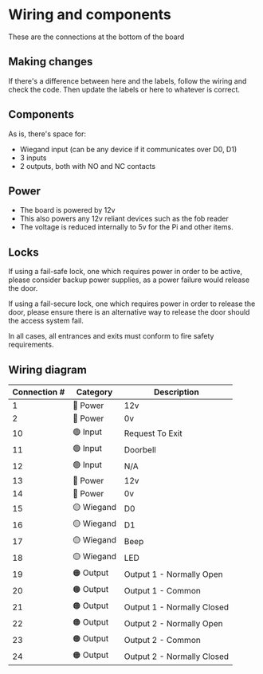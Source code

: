 # Wiring and components
These are the connections at the bottom of the board

## Making changes
If there's a difference between here and the labels, follow the wiring and check the code. Then update the labels or here to whatever is correct.

## Components
As is, there's space for:
* Wiegand input (can be any device if it communicates over D0, D1)
* 3 inputs
* 2 outputs, both with NO and NC contacts

## Power
* The board is powered by 12v
* This also powers any 12v reliant devices such as the fob reader
* The voltage is reduced internally to 5v for the Pi and other items.

## Locks
If using a fail-safe lock, one which requires power in order to be active, please consider backup power supplies, as a power failure would release the door.

If using a fail-secure lock, one which requires power in order to release the door, please ensure there is an alternative way to release the door should the access system fail.

In all cases, all entrances and exits must conform to fire safety requirements.

## Wiring diagram
<table>
<thead>
<tr>
<th>Connection #</th>
<th>Category</th>
<th>Description</th>
</tr>
</thead>
<tbody>
<tr>
    <td>1</td>
    <td>🔴 Power</td>
    <td>12v</td>
</tr>
<tr>
    <td>2</td>
    <td>🔴 Power</td>
    <td>0v</td>
</tr>
<tr>
    <td>10</td>
    <td>🟢 Input</td>
    <td>Request To Exit</td>
</tr>
<tr>
    <td>11</td>
    <td>🟢 Input</td>
    <td>Doorbell</td>
</tr>
<tr>
    <td>12</td>
    <td>🟢 Input</td>
    <td>N/A</td>
</tr>

<tr>
    <td>13</td>
    <td>🔴 Power</td>
    <td>12v</td>
</tr>
<tr>
    <td>14</td>
    <td>🔴 Power</td>
    <td>0v</td>
</tr>
<tr>
    <td>15</td>
    <td>🟡 Wiegand</td>
    <td>D0</td>
</tr>
<tr>
    <td>16</td>
    <td>🟡 Wiegand</td>
    <td>D1</td>
</tr>
<tr>
    <td>17</td>
    <td>🟡 Wiegand</td>
    <td>Beep</td>
</tr>
<tr>
    <td>18</td>
    <td>🟡 Wiegand</td>
    <td>LED</td>
</tr>
<tr>
    <td>19</td>
    <td>🟠 Output</td>
    <td>Output 1 - Normally Open</td>
</tr>
<tr>
    <td>20</td>
    <td>🟠 Output</td>
    <td>Output 1 - Common</td>
</tr>
<tr>
    <td>21</td>
    <td>🟠 Output</td>
    <td>Output 1 - Normally Closed</td>
</tr>
<tr>
    <td>22</td>
    <td>🟠 Output</td>
    <td>Output 2 - Normally Open</td>
</tr>
<tr>
    <td>23</td>
    <td>🟠 Output</td>
    <td>Output 2 - Common</td>
</tr>
<tr>
    <td>24</td>
    <td>🟠 Output</td>
    <td>Output 2 - Normally Closed</td>
</tr>
</tbody>
</table>